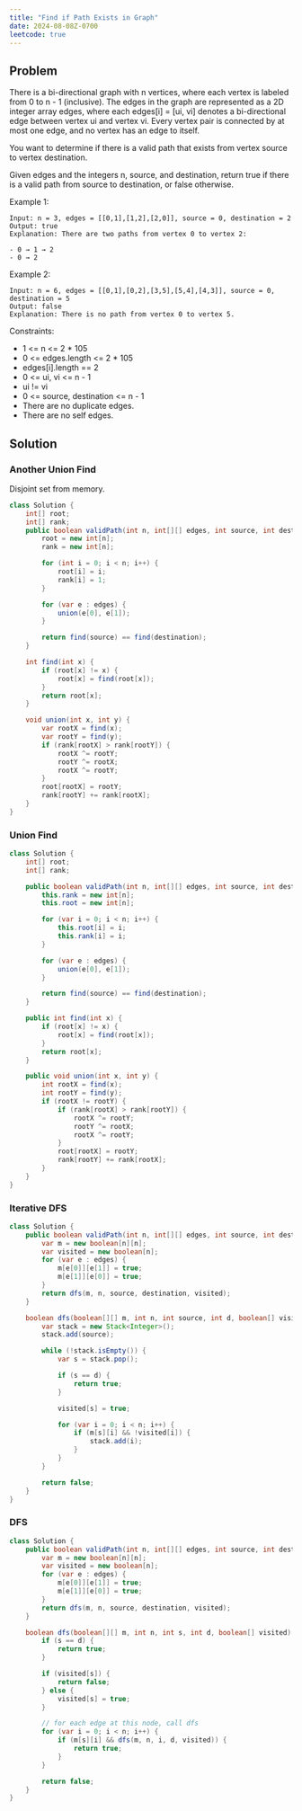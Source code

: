 ```yaml
---
title: "Find if Path Exists in Graph"
date: 2024-08-08Z-0700
leetcode: true
---
```


## Problem

There is a bi-directional graph with n vertices, where each vertex is labeled from 0 to n - 1 (inclusive). The edges in the graph are represented as a 2D integer array edges, where each edges[i] = [ui, vi] denotes a bi-directional edge between vertex ui and vertex vi. Every vertex pair is connected by at most one edge, and no vertex has an edge to itself.

You want to determine if there is a valid path that exists from vertex source to vertex destination.

Given edges and the integers n, source, and destination, return true if there is a valid path from source to destination, or false otherwise.

Example 1:

```text
Input: n = 3, edges = [[0,1],[1,2],[2,0]], source = 0, destination = 2
Output: true
Explanation: There are two paths from vertex 0 to vertex 2:

- 0 → 1 → 2
- 0 → 2
```

Example 2:

```text
Input: n = 6, edges = [[0,1],[0,2],[3,5],[5,4],[4,3]], source = 0, destination = 5
Output: false
Explanation: There is no path from vertex 0 to vertex 5.
```

Constraints:

- 1 <= n <= 2 \* 105
- 0 <= edges.length <= 2 \* 105
- edges[i].length == 2
- 0 <= ui, vi <= n - 1
- ui != vi
- 0 <= source, destination <= n - 1
- There are no duplicate edges.
- There are no self edges.

## Solution

### Another Union Find

Disjoint set from memory.

```java
class Solution {
    int[] root;
    int[] rank;
    public boolean validPath(int n, int[][] edges, int source, int destination) {
        root = new int[n];
        rank = new int[n];

        for (int i = 0; i < n; i++) {
            root[i] = i;
            rank[i] = 1;
        }

        for (var e : edges) {
            union(e[0], e[1]);
        }

        return find(source) == find(destination);
    }

    int find(int x) {
        if (root[x] != x) {
            root[x] = find(root[x]);
        }
        return root[x];
    }

    void union(int x, int y) {
        var rootX = find(x);
        var rootY = find(y);
        if (rank[rootX] > rank[rootY]) {
            rootX ^= rootY;
            rootY ^= rootX;
            rootX ^= rootY;
        }
        root[rootX] = rootY;
        rank[rootY] += rank[rootX];
    }
}
```

### Union Find

```java
class Solution {
    int[] root;
    int[] rank;

    public boolean validPath(int n, int[][] edges, int source, int destination) {
        this.rank = new int[n];
        this.root = new int[n];

        for (var i = 0; i < n; i++) {
            this.root[i] = i;
            this.rank[i] = i;
        }

        for (var e : edges) {
            union(e[0], e[1]);
        }

        return find(source) == find(destination);
    }

    public int find(int x) {
        if (root[x] != x) {
            root[x] = find(root[x]);
        }
        return root[x];
    }

    public void union(int x, int y) {
        int rootX = find(x);
        int rootY = find(y);
        if (rootX != rootY) {
            if (rank[rootX] > rank[rootY]) {
                rootX ^= rootY;
                rootY ^= rootX;
                rootX ^= rootY;
            }
            root[rootX] = rootY;
            rank[rootY] += rank[rootX];
        }
    }
}
```

### Iterative DFS

```java
class Solution {
    public boolean validPath(int n, int[][] edges, int source, int destination) {
        var m = new boolean[n][n];
        var visited = new boolean[n];
        for (var e : edges) {
            m[e[0]][e[1]] = true;
            m[e[1]][e[0]] = true;
        }
        return dfs(m, n, source, destination, visited);
    }

    boolean dfs(boolean[][] m, int n, int source, int d, boolean[] visited) {
        var stack = new Stack<Integer>();
        stack.add(source);

        while (!stack.isEmpty()) {
            var s = stack.pop();

            if (s == d) {
                return true;
            }

            visited[s] = true;

            for (var i = 0; i < n; i++) {
                if (m[s][i] && !visited[i]) {
                    stack.add(i);
                }
            }
        }

        return false;
    }
}
```

### DFS

```java
class Solution {
    public boolean validPath(int n, int[][] edges, int source, int destination) {
        var m = new boolean[n][n];
        var visited = new boolean[n];
        for (var e : edges) {
            m[e[0]][e[1]] = true;
            m[e[1]][e[0]] = true;
        }
        return dfs(m, n, source, destination, visited);
    }

    boolean dfs(boolean[][] m, int n, int s, int d, boolean[] visited) {
        if (s == d) {
            return true;
        }

        if (visited[s]) {
            return false;
        } else {
            visited[s] = true;
        }

        // for each edge at this node, call dfs
        for (var i = 0; i < n; i++) {
            if (m[s][i] && dfs(m, n, i, d, visited)) {
                return true;
            }
        }

        return false;
    }
}
```
